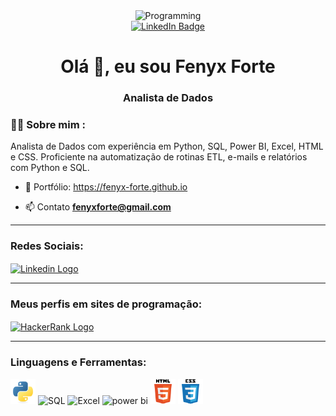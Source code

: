 <div id="header" align="center">
  <img src="https://img.freepik.com/free-vector/flat-gamer-room-illustration_23-2148955229.jpg?w=1060&t=st=1706465023~exp=1706465623~hmac=e73a79b4b6c4de43400e5123f144e6cae98ba6c209713bdc5b6c804d2ad8e677" alt="Programming" width="300"/>
  <div id="badges">
    <a href="https://www.linkedin.com/in/fenyxforte/">
      <img src="https://img.shields.io/badge/LinkedIn-blue?style=for-the-badge&logo=linkedin&logoColor=white" alt="LinkedIn Badge"/>
    </a>
  </div>
</div>


<h1 align="center">Olá 👋, eu sou Fenyx Forte</h1>
<h3 align="center">Analista de Dados</h3>


### :man_technologist: Sobre mim :
Analista de Dados com experiência em Python, SQL, Power BI, Excel, HTML e CSS.
Proficiente na automatização de rotinas ETL, e-mails e relatórios com Python e SQL. 

- 🧠 Portfólio: https://fenyx-forte.github.io

- 📫 Contato **fenyxforte@gmail.com**

---
<h3 align="left">Redes Sociais:</h3>
<p align="left">
  <a href="https://linkedin.com/in/fenyxforte/" target="blank">
    <img align="center" 
      src="https://img.freepik.com/free-photo/3d-realistic-isolated-isometric-linkedin-icon_125540-2040.jpg?size=626&ext=jpg&ga=GA1.1.103088713.1706464842&semt=ais" 
      alt="Linkedin Logo" height="30" width="40"
    />
  </a>
</p>

---
<h3 align="left">Meus perfis em sites de programação:</h3>
<p align="left">
  <a href="https://www.hackerrank.com/fenyx_studies" target="blank"><img align="center" 
      src="https://raw.githubusercontent.com/rahuldkjain/github-profile-readme-generator/master/src/images/icons/Social/hackerrank.svg"
      alt="HackerRank Logo" height="30" width="40" />
  </a>
</p>

---
<h3 align="left">Linguagens e Ferramentas:</h3>
<p align="left"> 
  <img src="https://raw.githubusercontent.com/devicons/devicon/master/icons/python/python-original.svg" title="Python"alt="Python" width="40" height="40"/> 
  <img src="https://cdn-icons-png.freepik.com/256/4492/4492311.png?ga=GA1.1.103088713.1706464842&semt=ais" tile="SQL" alt="SQL" width="40" height="40"/> 
  <img src="https://cdn-icons-png.freepik.com/256/732/732220.png?ga=GA1.1.103088713.1706464842&semt=ais" title="Excel" alt="Excel" width="40" height="40"/> 
  <img src="https://cdn-icons-png.freepik.com/256/6713/6713054.png?ga=GA1.1.103088713.1706464842&semt=ais" title="Power BI" alt="power bi" width="40" height="40"/>
  <img src="https://raw.githubusercontent.com/devicons/devicon/master/icons/html5/html5-original-wordmark.svg" title="HTML" alt="html5" width="40" height="40"/> 
  <img src="https://raw.githubusercontent.com/devicons/devicon/master/icons/css3/css3-original-wordmark.svg" title="CSS" alt="css3" width="40" height="40"/> 
</p>
